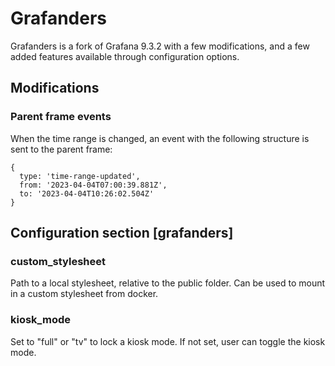 # Grafanders

Grafanders is a fork of Grafana 9.3.2 with a few modifications, and a few added features available through configuration options.

## Modifications

### Parent frame events

When the time range is changed, an event with the following structure is sent to the parent frame:

```
{
  type: 'time-range-updated',
  from: '2023-04-04T07:00:39.881Z',
  to: '2023-04-04T10:26:02.504Z'
}
```

## Configuration section [grafanders]

### custom_stylesheet

Path to a local stylesheet, relative to the public folder. Can be used to mount in a custom stylesheet from docker.

### kiosk_mode

Set to "full" or "tv" to lock a kiosk mode. If not set, user can toggle the kiosk mode.
